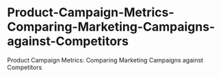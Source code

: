 # Product-Campaign-Metrics-Comparing-Marketing-Campaigns-against-Competitors
Product Campaign Metrics: Comparing Marketing Campaigns against Competitors
